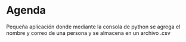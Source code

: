 # Agenda
Pequeña aplicación donde mediante la consola de python se agrega el nombre y correo de una persona y se almacena en un archivo .csv 
